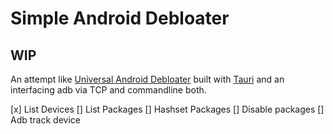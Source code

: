 # Simple Android Debloater

## WIP

An attempt like [Universal Android Debloater](https://github.com/0x192/universal-android-debloater/) built with [Tauri](https://tauri.app/) and an interfacing adb via TCP and commandline both.


[x] List Devices
[] List Packages
[] Hashset Packages
[] Disable packages
[] Adb track device